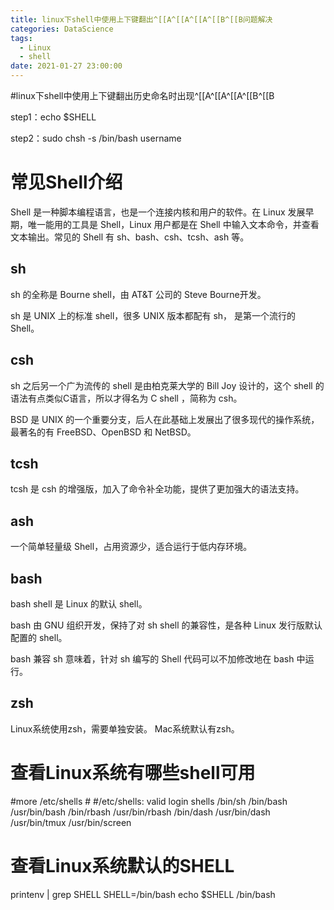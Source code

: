 ```yaml
---
title: linux下shell中使用上下键翻出^[[A^[[A^[[A^[[B^[[B问题解决
categories: DataScience
tags:
  - Linux
  - shell
date: 2021-01-27 23:00:00
---
```

#linux下shell中使用上下键翻出历史命名时出现^[[A^[[A^[[A^[[B^[[B

step1：echo $SHELL

step2：sudo chsh -s /bin/bash username

# 常见Shell介绍

Shell 是一种脚本编程语言，也是一个连接内核和用户的软件。在 Linux 发展早期，唯一能用的工具是 Shell，Linux 用户都是在 Shell 中输入文本命令，并查看文本输出。常见的 Shell 有 sh、bash、csh、tcsh、ash 等。

## **sh**

sh 的全称是 Bourne shell，由 AT&T 公司的 Steve Bourne开发。

sh 是 UNIX 上的标准 shell，很多 UNIX 版本都配有 sh， 是第一个流行的 Shell。

## **csh**

sh 之后另一个广为流传的 shell 是由柏克莱大学的 Bill Joy 设计的，这个 shell 的语法有点类似C语言，所以才得名为 C shell ，简称为 csh。

BSD 是 UNIX 的一个重要分支，后人在此基础上发展出了很多现代的操作系统，最著名的有 FreeBSD、OpenBSD 和 NetBSD。

## **tcsh**

tcsh 是 csh 的增强版，加入了命令补全功能，提供了更加强大的语法支持。

## **ash**

一个简单轻量级 Shell，占用资源少，适合运行于低内存环境。

## **bash**

bash shell 是 Linux 的默认 shell。

bash 由 GNU 组织开发，保持了对 sh shell 的兼容性，是各种 Linux 发行版默认配置的 shell。

bash 兼容 sh 意味着，针对 sh 编写的 Shell 代码可以不加修改地在 bash 中运行。

## zsh

Linux系统使用zsh，需要单独安装。
Mac系统默认有zsh。

# 查看Linux系统有哪些shell可用

#more /etc/shells #
#/etc/shells: valid login shells
/bin/sh
/bin/bash
/usr/bin/bash
/bin/rbash
/usr/bin/rbash
/bin/dash
/usr/bin/dash
/usr/bin/tmux
/usr/bin/screen

# 查看Linux系统默认的SHELL

printenv | grep SHELL
SHELL=/bin/bash
echo $SHELL
/bin/bash